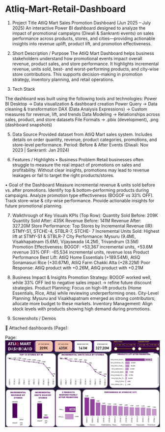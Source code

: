 # Atliq-Mart-Retail-Dashboard

1. Project Title
AtliQ Mart Sales Promotion Dashboard (Jun 2025 – July 2025)
An interactive Power BI dashboard designed to analyze the impact of promotional campaigns (Diwali & Sankranti events) on sales performance across products, stores, and cities—providing actionable insights into revenue uplift, product lift, and promotion effectiveness.

2. Short Description / Purpose
The AtliQ Mart Dashboard helps business stakeholders understand how promotional events impact overall revenue, product sales, and store performance. It highlights incremental revenue, units sold, best- and worst-performing products, and city-wise store contributions. This supports decision-making in promotion strategy, inventory planning, and retail operations.

3. Tech Stack
   
The dashboard was built using the following tools and technologies:
Power BI Desktop → Data visualization & dashboard creation
Power Query → Data cleaning & transformation
DAX (Data Analysis Expressions) → Custom measures for revenue, lift, and     trends
Data Modeling → Relationships across sales, product, and store datasets
File Formats → .pbix (development), .png (dashboard snapshots)

5. Data Source
Provided dataset from AtliQ Mart sales system.
Includes details on order quantity, revenue, product categories, promotions, and store-level performance.
Period: Before & After Events (Diwali: Nov 2023 | Sankranti: Jan 2024)

6. Features / Highlights
• Business Problem
Retail businesses often struggle to measure the real impact of promotions on sales and profitability. Without clear insights, promotions may lead to revenue leakages or fail to target the right products/stores.

• Goal of the Dashboard
Measure incremental revenue & units sold before vs. after promotions.
Identify top & bottom-performing products during campaigns.
Analyze promotion type effectiveness (BOGOF vs 33% OFF).
Track store-wise & city-wise performance.
Provide actionable insights for future promotional planning.

7. Walkthrough of Key Visuals
KPIs (Top Row):
    Quantity Sold Before: 209K
    Quantity Sold After: 435K
    Revenue Before: 141M
    Revenue After: 327.20M
Store Performance:
    Top Stores by Incremental Revenue (IR): STMY-S1, STCHE-4, STBLR-7, STCHE- 7
    Incremental Units Sold: Highest lift at STMY-S1 & STBLR-7
    City Performance: Mysuru (9.4M), Visakhapatnam (5.6M), Vijayawada    (4.2M), Trivandrum (3.5M)
Promotion Effectiveness:
    BOGOF: +53,367 incremental units, +53.6M revenue
    33% OFF: -65,534 incremental units, revenue loss
Product Performance
    Best Lift: AtliQ Home Essentials (+189.54M), AtliQ Sonamasuri Rice (+30.67M), AtliQ Farm Chakki Atta (+28.22M)
    Poor Response: AtliQ product with +0.26M, AtliQ product with +0.21M

6. Business Impact & Insights
Promotion Strategy: BOGOF worked well, while 33% OFF led to negative sales impact → refine future discount strategies.
Product Planning: Focus on high-lift products (Home Essentials, Rice, Atta) while reviewing underperforming ones.
City-Level Planning: Mysuru and Visakhapatnam emerged as strong contributors; allocate more budget to these markets.
Inventory Management: Align stock levels with products showing high demand during promotions.

7. Screenshots / Demos

📸 Attached dashboards (Page):

Page: ![Page](https://github.com/PratiikJagtap/Atliq-Mart-Retail-Dashboard/blob/main/Snapshot%20of%20dashboard.png)

